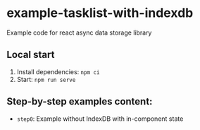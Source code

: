 # example-tasklist-with-indexdb
Example code for react async data storage library

Local start
----
1. Install dependencies: `npm ci`
1. Start: `npm run serve`

Step-by-step examples content:
----
* `step0`: Example without IndexDB with in-component state
